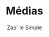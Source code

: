 ---
title: "Médias"
author: "Zap' le Simple"
lang: fr
layout: albums
menus:
  main:
    weight: 3
---